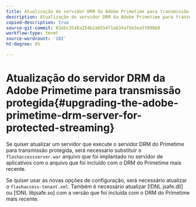 ```yaml
---
title: Atualização do servidor DRM da Adobe Primetime para transmissão protegida
description: Atualização do servidor DRM da Adobe Primetime para transmissão protegida
copied-description: true
source-git-commit: 02ebc3548a254b2a6554f1ab34afbb3ea5f09bb8
workflow-type: tm+mt
source-wordcount: '102'
ht-degree: 0%

---
```


# Atualização do servidor DRM da Adobe Primetime para transmissão protegida{#upgrading-the-adobe-primetime-drm-server-for-protected-streaming}

Se quiser atualizar um servidor que execute o servidor DRM do Primetime para transmissão protegida, será necessário substituir o `flashaccessserver.war` arquivo que foi implantado no servidor de aplicativos com o arquivo que foi incluído com o DRM do Primetime mais recente.

Se quiser usar as novas opções de configuração, será necessário atualizar o `flashaccess-tenant.xml`. Também é necessário atualizar [!DNL jsafe.dll] ou [!DNL libjsafe.so] com a versão que foi incluída com o DRM do Primetime mais recente.
